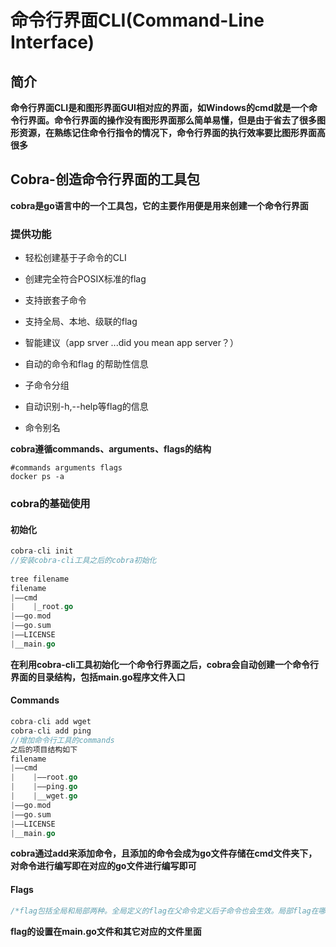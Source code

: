 # 命令行界面CLI(Command-Line Interface)

## 简介

**命令行界面CLI是和图形界面GUI相对应的界面，如Windows的cmd就是一个命令行界面。命令行界面的操作没有图形界面那么简单易懂，但是由于省去了很多图形资源，在熟练记住命令行指令的情况下，命令行界面的执行效率要比图形界面高很多**

## Cobra-创造命令行界面的工具包

**cobra是go语言中的一个工具包，它的主要作用便是用来创建一个命令行界面**

### 提供功能

* 轻松创建基于子命令的CLI

* 创建完全符合POSIX标准的flag

* 支持嵌套子命令

* 支持全局、本地、级联的flag

* 智能建议（app srver ...did you mean app server？）

* 自动的命令和flag 的帮助性信息

* 子命令分组

* 自动识别-h,--help等flag的信息

* 命令别名

**cobra遵循commands、arguments、flags的结构**

```shell
#commands arguments flags
docker ps -a
```

### cobra的基础使用

#### 初始化

```go
cobra-cli init
//安装cobra-cli工具之后的cobra初始化
 
tree filename
filename
|——cmd
|    |_root.go
|——go.mod
|——go.sum
|——LICENSE
|__main.go
```

**在利用cobra-cli工具初始化一个命令行界面之后，cobra会自动创建一个命令行界面的目录结构，包括main.go程序文件入口**

#### Commands

```go
cobra-cli add wget
cobra-cli add ping
//增加命令行工具的commands
之后的项目结构如下
filename
|——cmd
|    |——root.go
|    |——ping.go
|    |__wget.go
|——go.mod
|——go.sum
|——LICENSE
|__main.go
```

**cobra通过add来添加命令，且添加的命令会成为go文件存储在cmd文件夹下，对命令进行编写即在对应的go文件进行编写即可**

#### Flags

```go
/*flag包括全局和局部两种。全局定义的flag在父命令定义后子命令也会生效。局部flag在哪里定义就在哪里生效s*/
```

**flag的设置在main.go文件和其它对应的文件里面**

